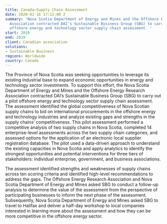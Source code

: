 ```yaml
---
title: Canada—Supply Chain Assessment
date: 2020-01-16 17:12:00 Z
summary: 'Nova Scotia Department of Energy and Mines and the Offshore Energy Research
  Association contracted DAI’s Sustainable Business Group (SBG) to carry out a pilot
  offshore energy and technology sector supply chain assessment. '
start: 2019
end: 2019
client: Canadian association
solutions:
- Sustainable Business
regions: Worldwide
country: Canada
---
```


The Province of Nova Scotia was seeking opportunities to leverage its existing industrial base to expand economic opportunities in energy and technology sector investments. To support this effort, the Nova Scotia Department of Energy and Mines and the Offshore Energy Research Association contracted DAI’s Sustainable Business Group (SBG) to carry out a pilot offshore energy and technology sector supply chain assessment. The assessment identified the global competitiveness of Nova Scotian supply chains to bid on international procurements in the offshore energy and technology industries and analyze existing gaps and strengths in the supply chains’ competitiveness. This pilot assessment performed a competitive analysis of two supply chains in Nova Scotia, completed 14 enterprise-level assessments across the two supply chain categories, and assessed options for the application of an electronic local supplier registration database. The pilot used a data-driven approach to understand the existing capacities in Nova Scotia and apply analytics to identify the strongest opportunities and potential interventions for three tiers of stakeholders: individual enterprise, government, and business associations.

The assessment identified strengths and weaknesses of supply chains across ten scoring criteria and identified high-level recommendations to address the gaps. The Offshore Energy Research Association and Nova Scotia Department of Energy and Mines asked SBG to conduct a follow-up analysis to determine the value of the assessment from the perspective of participating businesses to inform the next phase of the assessment.  Subsequently, Nova Scotia Department of Energy and Mines asked SBG to travel to Halifax and deliver a half-day workshop to local companies interested in learning more about the assessment and how they can be more competitive in the offshore energy sector. 